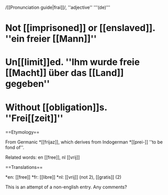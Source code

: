 /[[Pronunciation guide|frai]]/, ''adjective'' '''(de)'''

# Not [[imprisoned]] or [[enslaved]]. ''ein freier [[Mann]]''
# Un[[limit]]ed. ''Ihm wurde freie [[Macht]] über das [[Land]] gegeben''
# Without [[obligation]]s. ''Frei[[zeit]]''

==Etymology==

From Germanic *[[frijaz]], which derives from Indogerman *[[prei-]] ''to be fond of''.

Related words: en [[free]], nl [[vrij]]

==Translations==

*en: [[free]]
*fr: [[libre]]
*nl: [[vrij]] (not 2), [[gratis]] (2)

This is an attempt of a non-english entry. Any comments?